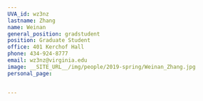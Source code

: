 ```yaml
---
UVA_id: wz3nz
lastname: Zhang
name: Weinan 
general_position: gradstudent
position: Graduate Student
office: 401 Kerchof Hall
phone: 434-924-8777
email: wz3nz@virginia.edu
image: __SITE_URL__/img/people/2019-spring/Weinan_Zhang.jpg
personal_page: 


---
```

